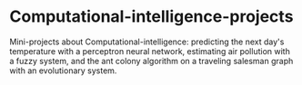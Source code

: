 # Computational-intelligence-projects
Mini-projects about Computational-intelligence:
predicting the next day's temperature with a perceptron neural network,
estimating air pollution with a fuzzy system,
and the ant colony algorithm on a traveling salesman graph with an evolutionary system.
